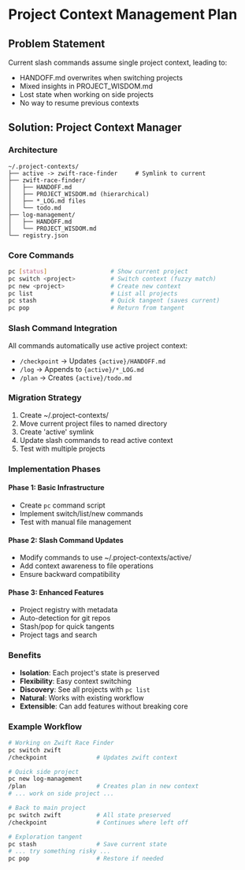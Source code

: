 # Project Context Management Plan

## Problem Statement
Current slash commands assume single project context, leading to:
- HANDOFF.md overwrites when switching projects
- Mixed insights in PROJECT_WISDOM.md
- Lost state when working on side projects
- No way to resume previous contexts

## Solution: Project Context Manager

### Architecture
```
~/.project-contexts/
├── active -> zwift-race-finder     # Symlink to current
├── zwift-race-finder/
│   ├── HANDOFF.md
│   ├── PROJECT_WISDOM.md (hierarchical)
│   ├── *_LOG.md files
│   └── todo.md
├── log-management/
│   ├── HANDOFF.md
│   └── PROJECT_WISDOM.md
└── registry.json
```

### Core Commands
```bash
pc [status]                  # Show current project
pc switch <project>          # Switch context (fuzzy match)
pc new <project>             # Create new context
pc list                      # List all projects
pc stash                     # Quick tangent (saves current)
pc pop                       # Return from tangent
```

### Slash Command Integration
All commands automatically use active project context:
- `/checkpoint` → Updates `{active}/HANDOFF.md`
- `/log` → Appends to `{active}/*_LOG.md`
- `/plan` → Creates `{active}/todo.md`

### Migration Strategy
1. Create ~/.project-contexts/
2. Move current project files to named directory
3. Create 'active' symlink
4. Update slash commands to read active context
5. Test with multiple projects

### Implementation Phases

#### Phase 1: Basic Infrastructure
- Create `pc` command script
- Implement switch/list/new commands
- Test with manual file management

#### Phase 2: Slash Command Updates
- Modify commands to use ~/.project-contexts/active/
- Add context awareness to file operations
- Ensure backward compatibility

#### Phase 3: Enhanced Features
- Project registry with metadata
- Auto-detection for git repos
- Stash/pop for quick tangents
- Project tags and search

### Benefits
- **Isolation**: Each project's state is preserved
- **Flexibility**: Easy context switching
- **Discovery**: See all projects with `pc list`
- **Natural**: Works with existing workflow
- **Extensible**: Can add features without breaking core

### Example Workflow
```bash
# Working on Zwift Race Finder
pc switch zwift
/checkpoint              # Updates zwift context

# Quick side project
pc new log-management
/plan                    # Creates plan in new context
# ... work on side project ...

# Back to main project  
pc switch zwift          # All state preserved
/checkpoint              # Continues where left off

# Exploration tangent
pc stash                 # Save current state
# ... try something risky ...
pc pop                   # Restore if needed
```